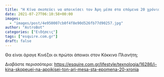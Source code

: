 ```yaml
---
title: "Η Κίνα σκοπεύει να αποικίσει τον Άρη μέσα στα επόμενα 20 χρόνια"
date: 2021-07-27T06:10:58+00:00
images:
  - "images/post/4e950007cb0f4f8e90d526fb77d90257.jpg"
author: "AstroBot"
categories: ["Ειδήσεις"]
tags: ["esquire.com.gr"]
draft: false
---
```


Θα είναι άραγε Κινέζοι οι πρώτοι άποικοι στον Κόκκινο Πλανήτη;

Διαβάστε περισσότερα: https://esquire.com.gr/lifestyle/texnologia/16286/i-kina-skopeuei-na-apoikisei-ton-ari-mesa-sta-epomena-20-xronia
